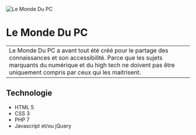 ![Le Monde Du PC](https://www.lemondedupc.fr/groups/images/logo/img.jpg)
# Le Monde Du PC
<table>
<tr>
<td>
Le Monde Du PC a avant tout été créé pour le partage des connaissances et son accessibilité. Parce que les sujets marquants du numérique et du high tech ne doivent pas être uniquement compris par ceux qui les maitrisent.
</td>
</tr>
</table>

## Technologie
- HTML 5
- CSS 3
- PHP 7
- Javascript et/ou jQuery 
